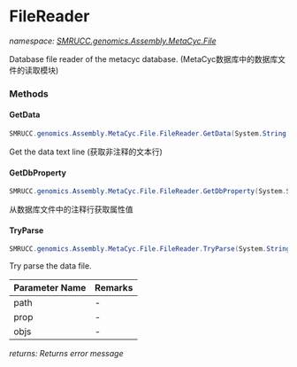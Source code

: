 ﻿# FileReader
_namespace: [SMRUCC.genomics.Assembly.MetaCyc.File](./index.md)_

Database file reader of the metacyc database.
 (MetaCyc数据库中的数据库文件的读取模块)



### Methods

#### GetData
```csharp
SMRUCC.genomics.Assembly.MetaCyc.File.FileReader.GetData(System.String[])
```
Get the data text line
 (获取非注释的文本行)

#### GetDbProperty
```csharp
SMRUCC.genomics.Assembly.MetaCyc.File.FileReader.GetDbProperty(System.String[])
```
从数据库文件中的注释行获取属性值

#### TryParse
```csharp
SMRUCC.genomics.Assembly.MetaCyc.File.FileReader.TryParse(System.String,SMRUCC.genomics.Assembly.MetaCyc.File.Property@,SMRUCC.genomics.Assembly.MetaCyc.File.ObjectModel[]@)
```
Try parse the data file.

|Parameter Name|Remarks|
|--------------|-------|
|path|-|
|prop|-|
|objs|-|


_returns: Returns error message_


